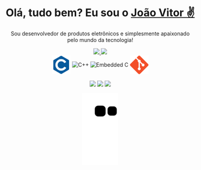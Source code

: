   <h1 align="center">
    Olá, tudo bem? Eu sou o 
    <a href="https://www.linkedin.com/in/jo%C3%A3o-vitor-g-de-oliveira-a0404a194">João Vitor ✌️</a>
  </h1>
  <p align="center">
    Sou desenvolvedor de produtos eletrônicos e simplesmente apaixonado pelo mundo da tecnologia!
  </p>

<div align="center">
  <a href="https://github.com/jvgoveira">
    <img height="150em" src="https://github-readme-stats.vercel.app/api?username=jvgoveira&count_private=true&include_all_commits=true&show_icons=true&theme=tokyonight&hide_border=false&show_owner=true"/>
    <img height="150em" src="https://github-readme-stats.vercel.app/api/top-langs/?username=jvgoveira&theme=tokyonight&hide_border=false&&layout=compact"/>
  </a>
</div>

<div align="center">
  <img align="center" alt="C" height="50" width="50" src="https://raw.githubusercontent.com/devicons/devicon/master/icons/c/c-plain.svg">
  <img align="center" alt="C++" height="50" width="50" src="https://cdn.jsdelivr.net/gh/devicons/devicon/icons/cplusplus/cplusplus-plain.svg">
  <img align="center" alt="Embedded C" height="50" width="50" src="https://cdn.jsdelivr.net/gh/devicons/devicon/icons/embeddedc/embeddedc-original.svg">
  <img align="center" alt="Git" height="50" width="50" src="https://raw.githubusercontent.com/devicons/devicon/master/icons/git/git-plain.svg">
</div><br>

<div align="center">
  <a href="https://www.instagram.com/jvgoveira/" target="_blank"><img src="https://img.shields.io/badge/-Instagram-%23E4405F?style=for-the-badge&logo=instagram&logoColor=white" target="_blank"></a>
  <a href="https://www.linkedin.com/in/jo%C3%A3o-vitor-g-de-oliveira-a0404a194/" target="_blank"><img src="https://img.shields.io/badge/-LinkedIn-%230077B5?style=for-the-badge&logo=linkedin&logoColor=white" target="_blank"></a> 
  <a href="mailto:joaovitorgomesdeoliveira13@gmail.com"><img src="https://img.shields.io/badge/-Gmail-%23333?style=for-the-badge&logo=gmail&logoColor=white" target="_blank"></a>
</div>

<div align="center">

  ![Snake animation](https://github.com/jvgoveira/jvgoveira/blob/87234c2d3596bdc5f30794a8c65faeaf3460bc8c/github-contribution-grid-snake.svg)
  
</div>
